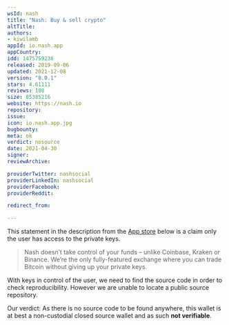 ```yaml
---
wsId: nash
title: "Nash: Buy & sell crypto"
altTitle: 
authors:
- kiwilamb
appId: io.nash.app
appCountry: 
idd: 1475759236
released: 2019-09-06
updated: 2021-12-08
version: "8.0.1"
stars: 4.61111
reviews: 108
size: 85385216
website: https://nash.io
repository: 
issue: 
icon: io.nash.app.jpg
bugbounty: 
meta: ok
verdict: nosource
date: 2021-04-30
signer: 
reviewArchive:

providerTwitter: nashsocial
providerLinkedIn: nashsocial
providerFacebook: 
providerReddit: 

redirect_from:

---
```


This statement in the description from the [App store](https://apps.apple.com/us/app/nash-app/id1475759236?mt=8) below is a claim only the user has access to the private keys.

> Nash doesn’t take control of your funds – unlike Coinbase, Kraken or Binance. We’re the only fully-featured exchange where you can trade Bitcoin without giving up your private keys.

With keys in control of the user, we need to find the source code in order to check reproducibility.
However we are unable to locate a public source repository.

Our verdict: As there is no source code to be found anywhere, this wallet is at best a non-custodial closed source wallet and as such **not verifiable**.
